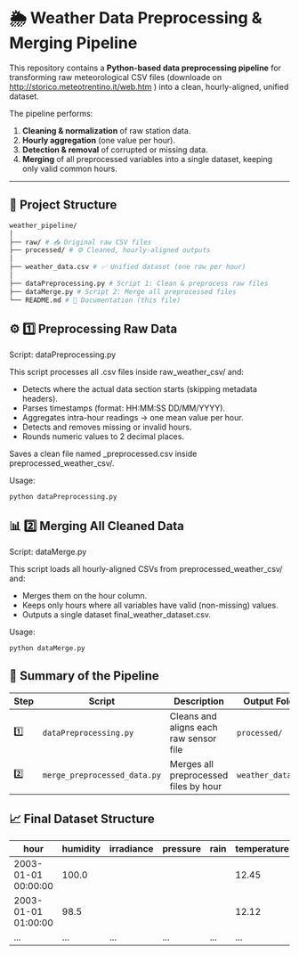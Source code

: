 # 🌦️ Weather Data Preprocessing & Merging Pipeline

This repository contains a **Python-based data preprocessing pipeline** for transforming raw meteorological CSV files (downloade on http://storico.meteotrentino.it/web.htm ) into a clean, hourly-aligned, unified dataset.

The pipeline performs:
1. **Cleaning & normalization** of raw station data.
2. **Hourly aggregation** (one value per hour).
3. **Detection & removal** of corrupted or missing data.
4. **Merging** of all preprocessed variables into a single dataset, keeping only valid common hours.

---

## 📁 Project Structure

```bash
weather_pipeline/
│
├── raw/ # 📥 Original raw CSV files
├── processed/ # ⚙️ Cleaned, hourly-aligned outputs
│
├── weather_data.csv # ✅ Unified dataset (one row per hour)
│
├── dataPreprocessing.py # Script 1: Clean & preprocess raw files
├── dataMerge.py # Script 2: Merge all preprocessed files
└── README.md # 📘 Documentation (this file)
```


## ⚙️ 1️⃣ Preprocessing Raw Data

Script: dataPreprocessing.py

This script processes all .csv files inside raw_weather_csv/ and:
- Detects where the actual data section starts (skipping metadata headers).
- Parses timestamps (format: HH:MM:SS DD/MM/YYYY).
- Aggregates intra-hour readings → one mean value per hour.
- Detects and removes missing or invalid hours.
- Rounds numeric values to 2 decimal places.

Saves a clean file named <original>_preprocessed.csv inside preprocessed_weather_csv/.

Usage:
```bash
python dataPreprocessing.py
```


## 📊 2️⃣ Merging All Cleaned Data

Script: dataMerge.py

This script loads all hourly-aligned CSVs from preprocessed_weather_csv/ and:
- Merges them on the hour column.
- Keeps only hours where all variables have valid (non-missing) values.
- Outputs a single dataset final_weather_dataset.csv.

Usage:
```bash
python dataMerge.py
```

## 🧾 Summary of the Pipeline
| Step | Script                       | Description                            | Output Folder               |
| ---- | ---------------------------- | -------------------------------------- | --------------------------- |
| 1️⃣  | `dataPreprocessing.py`       | Cleans and aligns each raw sensor file | `processed/` |
| 2️⃣  | `merge_preprocessed_data.py` | Merges all preprocessed files by hour  | `weather_data.csv` |


## 📈 Final Dataset Structure
| hour                | humidity | irradiance | pressure | rain | temperature | wind_speed | wind_direction |
| ------------------- | -------- | ---------- | -------- | ---- | ----------- | ---------- | -------------- |
| 2003-01-01 00:00:00 | 100.0    |            |          |      | 12.45       | 2.31       | 180.0          |
| 2003-01-01 01:00:00 | 98.5     |            |          |      | 12.12       | 2.10       | 190.0          |
| ...                 | ...      | ...        | ...      | ...  | ...         | ...        | ...            |
